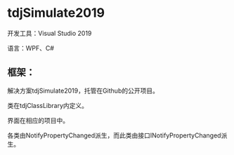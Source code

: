 # tdjSimulate2019

开发工具：Visual Studio 2019

语言：WPF、C#

## 框架：
解决方案tdjSimulate2019，托管在Github的公开项目。

类在tdjClassLibrary内定义。

界面在相应的项目中。

各类由NotifyPropertyChanged派生，而此类由接口INotifyPropertyChanged派生。
